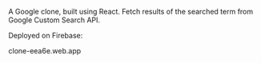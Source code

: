 A Google clone, built using React.
Fetch results of the searched term from Google Custom Search API.

Deployed on Firebase:

clone-eea6e.web.app
